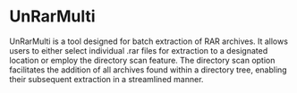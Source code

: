 # UnRarMulti

UnRarMulti is a tool designed for batch extraction of RAR archives. It allows users to either select individual .rar files for extraction to a designated location or employ the directory scan feature. The directory scan option facilitates the addition of all archives found within a directory tree, enabling their subsequent extraction in a streamlined manner.
